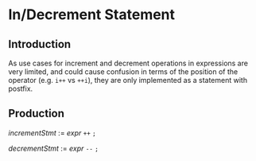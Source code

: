 # In/Decrement Statement

## Introduction

As use cases for increment and decrement operations in expressions are very limited, and could cause confusion in terms of the position of the operator (e.g. `i++` vs `++i`), they are only implemented as a statement with postfix.

## Production

_incrementStmt_ := _expr_ `++` `;`

_decrementStmt_ := _expr_ `--` `;`